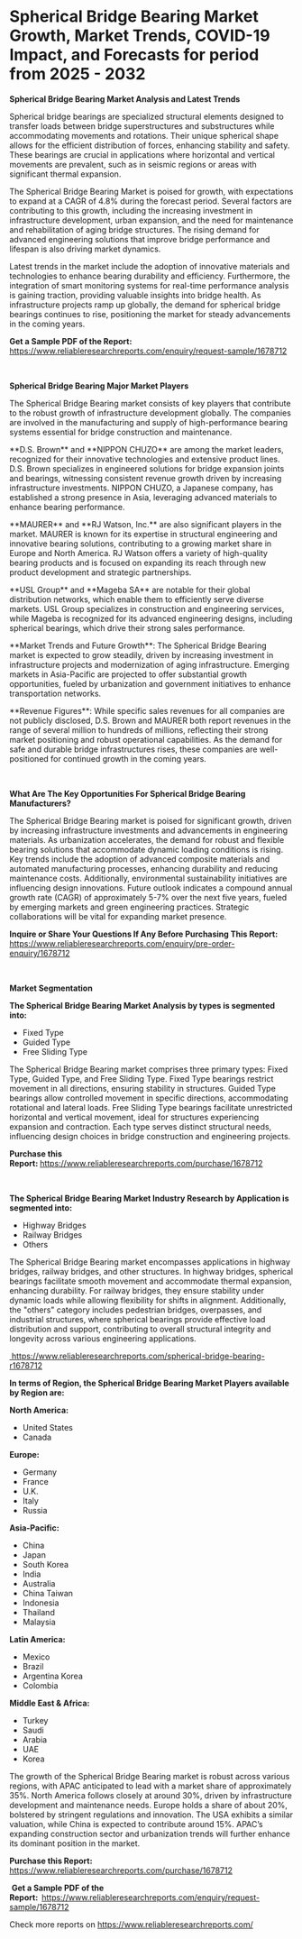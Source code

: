 <p><h1>Spherical Bridge Bearing Market Growth, Market Trends, COVID-19 Impact, and Forecasts for period from 2025 - 2032</h1></p><p><strong>Spherical Bridge Bearing Market Analysis and Latest Trends</strong></p>
<p><p>Spherical bridge bearings are specialized structural elements designed to transfer loads between bridge superstructures and substructures while accommodating movements and rotations. Their unique spherical shape allows for the efficient distribution of forces, enhancing stability and safety. These bearings are crucial in applications where horizontal and vertical movements are prevalent, such as in seismic regions or areas with significant thermal expansion.</p><p>The Spherical Bridge Bearing Market is poised for growth, with expectations to expand at a CAGR of 4.8% during the forecast period. Several factors are contributing to this growth, including the increasing investment in infrastructure development, urban expansion, and the need for maintenance and rehabilitation of aging bridge structures. The rising demand for advanced engineering solutions that improve bridge performance and lifespan is also driving market dynamics.</p><p>Latest trends in the market include the adoption of innovative materials and technologies to enhance bearing durability and efficiency. Furthermore, the integration of smart monitoring systems for real-time performance analysis is gaining traction, providing valuable insights into bridge health. As infrastructure projects ramp up globally, the demand for spherical bridge bearings continues to rise, positioning the market for steady advancements in the coming years.</p></p>
<p><strong>Get a Sample PDF of the Report:&nbsp;</strong> <a href="https://www.reliableresearchreports.com/enquiry/request-sample/1678712?utm_campaign=2290&utm_medium=2&utm_source=Github&utm_content=ia&utm_term=24032025&utm_id=spherical-bridge-bearing">https://www.reliableresearchreports.com/enquiry/request-sample/1678712</a></p>
<p>&nbsp;</p>
<p><strong>Spherical Bridge Bearing Major Market Players</strong></p>
<p><p>The Spherical Bridge Bearing market consists of key players that contribute to the robust growth of infrastructure development globally. The companies are involved in the manufacturing and supply of high-performance bearing systems essential for bridge construction and maintenance.</p><p>**D.S. Brown** and **NIPPON CHUZO** are among the market leaders, recognized for their innovative technologies and extensive product lines. D.S. Brown specializes in engineered solutions for bridge expansion joints and bearings, witnessing consistent revenue growth driven by increasing infrastructure investments. NIPPON CHUZO, a Japanese company, has established a strong presence in Asia, leveraging advanced materials to enhance bearing performance.</p><p>**MAURER** and **RJ Watson, Inc.** are also significant players in the market. MAURER is known for its expertise in structural engineering and innovative bearing solutions, contributing to a growing market share in Europe and North America. RJ Watson offers a variety of high-quality bearing products and is focused on expanding its reach through new product development and strategic partnerships.</p><p>**USL Group** and **Mageba SA** are notable for their global distribution networks, which enable them to efficiently serve diverse markets. USL Group specializes in construction and engineering services, while Mageba is recognized for its advanced engineering designs, including spherical bearings, which drive their strong sales performance.</p><p>**Market Trends and Future Growth**: The Spherical Bridge Bearing market is expected to grow steadily, driven by increasing investment in infrastructure projects and modernization of aging infrastructure. Emerging markets in Asia-Pacific are projected to offer substantial growth opportunities, fueled by urbanization and government initiatives to enhance transportation networks.</p><p>**Revenue Figures**: While specific sales revenues for all companies are not publicly disclosed, D.S. Brown and MAURER both report revenues in the range of several million to hundreds of millions, reflecting their strong market positioning and robust operational capabilities. As the demand for safe and durable bridge infrastructures rises, these companies are well-positioned for continued growth in the coming years.</p></p>
<p>&nbsp;</p>
<p><strong>What Are The Key Opportunities For Spherical Bridge Bearing Manufacturers?</strong></p>
<p><p>The Spherical Bridge Bearing market is poised for significant growth, driven by increasing infrastructure investments and advancements in engineering materials. As urbanization accelerates, the demand for robust and flexible bearing solutions that accommodate dynamic loading conditions is rising. Key trends include the adoption of advanced composite materials and automated manufacturing processes, enhancing durability and reducing maintenance costs. Additionally, environmental sustainability initiatives are influencing design innovations. Future outlook indicates a compound annual growth rate (CAGR) of approximately 5-7% over the next five years, fueled by emerging markets and green engineering practices. Strategic collaborations will be vital for expanding market presence.</p></p>
<p><strong>Inquire or Share Your Questions If Any Before Purchasing This Report:</strong> <a href="https://www.reliableresearchreports.com/enquiry/pre-order-enquiry/1678712?utm_campaign=2290&utm_medium=2&utm_source=Github&utm_content=ia&utm_term=24032025&utm_id=spherical-bridge-bearing">https://www.reliableresearchreports.com/enquiry/pre-order-enquiry/1678712</a></p>
<p>&nbsp;</p>
<p><strong>Market Segmentation</strong></p>
<p><strong>The Spherical Bridge Bearing Market Analysis by types is segmented into:</strong></p>
<p><ul><li>Fixed Type</li><li>Guided Type</li><li>Free Sliding Type</li></ul></p>
<p><p>The Spherical Bridge Bearing market comprises three primary types: Fixed Type, Guided Type, and Free Sliding Type. Fixed Type bearings restrict movement in all directions, ensuring stability in structures. Guided Type bearings allow controlled movement in specific directions, accommodating rotational and lateral loads. Free Sliding Type bearings facilitate unrestricted horizontal and vertical movement, ideal for structures experiencing expansion and contraction. Each type serves distinct structural needs, influencing design choices in bridge construction and engineering projects.</p></p>
<p><strong>Purchase this Report:&nbsp;</strong><a href="https://www.reliableresearchreports.com/purchase/1678712?utm_campaign=2290&utm_medium=2&utm_source=Github&utm_content=ia&utm_term=24032025&utm_id=spherical-bridge-bearing">https://www.reliableresearchreports.com/purchase/1678712</a></p>
<p>&nbsp;</p>
<p><strong>The Spherical Bridge Bearing Market Industry Research by Application is segmented into:</strong></p>
<p><ul><li>Highway Bridges</li><li>Railway Bridges</li><li>Others</li></ul></p>
<p><p>The Spherical Bridge Bearing market encompasses applications in highway bridges, railway bridges, and other structures. In highway bridges, spherical bearings facilitate smooth movement and accommodate thermal expansion, enhancing durability. For railway bridges, they ensure stability under dynamic loads while allowing flexibility for shifts in alignment. Additionally, the "others" category includes pedestrian bridges, overpasses, and industrial structures, where spherical bearings provide effective load distribution and support, contributing to overall structural integrity and longevity across various engineering applications.</p></p>
<p><a href="https://www.reliableresearchreports.com/spherical-bridge-bearing-r1678712?utm_campaign=2290&utm_medium=2&utm_source=Github&utm_content=ia&utm_term=24032025&utm_id=spherical-bridge-bearing">&nbsp;https://www.reliableresearchreports.com/spherical-bridge-bearing-r1678712</a></p>
<p><strong>In terms of Region, the Spherical Bridge Bearing Market Players available by Region are:</strong></p>
<p>
    <p> <strong> North America: </strong>
        <ul>
            <li>United States</li>
            <li>Canada</li>
        </ul>
        </p> 
    <p> <strong> Europe: </strong>
        <ul>
            <li>Germany</li>
            <li>France</li>
            <li>U.K.</li>
            <li>Italy</li>
            <li>Russia</li>
        </ul>
        </p> 
    <p> <strong> Asia-Pacific: </strong>
        <ul>
            <li>China</li>
            <li>Japan</li>
            <li>South Korea</li>
            <li>India</li>
            <li>Australia</li>
            <li>China Taiwan</li>
            <li>Indonesia</li>
            <li>Thailand</li>
            <li>Malaysia</li>
        </ul>
        </p> 
    <p> <strong> Latin America: </strong>
        <ul>
            <li>Mexico</li>
            <li>Brazil</li>
            <li>Argentina Korea</li>
            <li>Colombia</li>
        </ul>
        </p> 
    <p> <strong> Middle East & Africa: </strong>
        <ul>
            <li>Turkey</li>
            <li>Saudi</li>
            <li>Arabia</li>
            <li>UAE</li>
            <li>Korea</li>
        </ul>
    </p>
    </p>
<p><p>The growth of the Spherical Bridge Bearing market is robust across various regions, with APAC anticipated to lead with a market share of approximately 35%. North America follows closely at around 30%, driven by infrastructure development and maintenance needs. Europe holds a share of about 20%, bolstered by stringent regulations and innovation. The USA exhibits a similar valuation, while China is expected to contribute around 15%. APAC’s expanding construction sector and urbanization trends will further enhance its dominant position in the market.</p></p>
<p><strong>Purchase this Report: </strong><a href="https://www.reliableresearchreports.com/purchase/1678712?utm_campaign=2290&utm_medium=2&utm_source=Github&utm_content=ia&utm_term=24032025&utm_id=spherical-bridge-bearing">https://www.reliableresearchreports.com/purchase/1678712</a></p>
<p>&nbsp;<strong>Get a Sample PDF of the Report:&nbsp;&nbsp;</strong><a href="https://www.reliableresearchreports.com/enquiry/request-sample/1678712?utm_campaign=2290&utm_medium=2&utm_source=Github&utm_content=ia&utm_term=24032025&utm_id=spherical-bridge-bearing">https://www.reliableresearchreports.com/enquiry/request-sample/1678712</a></p>
<p><strong></strong></p>
<p>Check more reports on <a href="https://www.reliableresearchreports.com/?utm_campaign=2290&utm_medium=2&utm_source=Github&utm_content=ia&utm_term=24032025&utm_id=spherical-bridge-bearing">https://www.reliableresearchreports.com/</a></p>